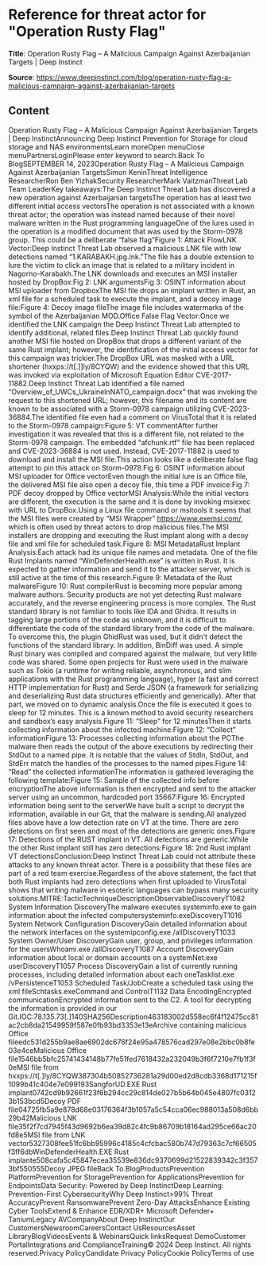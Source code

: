 # Reference for threat actor for "Operation Rusty Flag"

**Title**: Operation Rusty Flag – A Malicious Campaign Against Azerbaijanian Targets | Deep Instinct

**Source**: https://www.deepinstinct.com/blog/operation-rusty-flag-a-malicious-campaign-against-azerbaijanian-targets

## Content
Operation Rusty Flag – A Malicious Campaign Against Azerbaijanian Targets | Deep InstinctAnnouncing Deep Instinct Prevention for Storage for cloud storage and NAS environmentsLearn moreOpen menuClose menuPartnersLoginPlease enter keyword to search.Back To BlogSEPTEMBER 14, 2023Operation Rusty Flag – A Malicious Campaign Against Azerbaijanian TargetsSimon KeninThreat Intelligence ResearcherRon Ben YizhakSecurity ResearcherMark VaitzmanThreat Lab Team LeaderKey takeaways:The Deep Instinct Threat Lab has discovered a new operation against Azerbaijanian targetsThe operation has at least two different initial access vectorsThe operation is not associated with a known threat actor; the operation was instead named because of their novel malware written in the Rust programming languageOne of the lures used in the operation is a modified document that was used by the Storm-0978 group. This could be a deliberate “false flag”Figure 1: Attack FlowLNK Vector:Deep Instinct Threat Lab observed a malicious LNK file with low detections named “1.KARABAKH.jpg.lnk.”The file has a double extension to lure the victim to click an image that is related to a military incident in Nagorno-Karabakh.The LNK downloads and executes an MSI installer hosted by DropBox:Fig 2: LNK argumentsFig 3: OSINT information about MSI uploader from DropboxThe MSI file drops an implant written in Rust, an xml file for a scheduled task to execute the implant, and a decoy image file:Figure 4: Decoy image fileThe image file includes watermarks of the symbol of the Azerbaijanian MOD.Office False Flag Vector:Once we identified the LNK campaign the Deep Instinct Threat Lab attempted to identify additional, related files.Deep Instinct Threat Lab quickly found another MSI file hosted on DropBox that drops a different variant of the same Rust implant; however, the identification of the initial access vector for this campaign was trickier.The DropBox URL was masked with a URL shortener (hxxps://t[.]]ly/8CYQW) and the evidence showed that this URL was invoked via exploitation of Microsoft Equation Editor CVE-2017-11882.Deep Instinct Threat Lab identified a file named “Overview_of_UWCs_UkraineInNATO_campaign.docx” that was invoking the request to this shortened URL; however, this filename and its content are known to be associated with a Storm-0978 campaign utilizing CVE-2023-36884.The identified file even had a comment on VirusTotal that it is related to the Storm-0978 campaign:Figure 5: VT commentAfter further investigation it was revealed that this is a different file, not related to the Storm-0978 campaign. The embedded “afchunk.rtf” file has been replaced and CVE-2023-36884 is not used. Instead, CVE-2017-11882 is used to download and install the MSI file.This action looks like a deliberate false flag attempt to pin this attack on Storm-0978.Fig 6: OSINT information about MSI uploader for Office vectorEven though the initial lure is an Office file, the delivered MSI file also open a decoy file, this time a PDF invoice:Fig 7: PDF decoy dropped by Office vectorMSI Analysis:While the initial vectors are different, the execution is the same and it is done by invoking msiexec with URL to DropBox.Using a Linux file command or msitools it seems that the MSI files were created by “MSI Wrapper” https://www.exemsi.com/, which is often used by threat actors to drop malicious files.The MSI installers are dropping and executing the Rust implant along with a decoy file and xml file for scheduled task.Figure 8: MSI MetadataRust Implant Analysis:Each attack had its unique file names and metadata. One of the file Rust Implants named “WinDefenderHealth.exe” is written in Rust. It is expected to gather information and send it to the attacker server, which is still active at the time of this research.Figure 9: Metadata of the Rust malwareFigure 10: Rust compilerRust is becoming more popular among malware authors. Security products are not yet detecting Rust malware accurately, and the reverse engineering process is more complex. The Rust standard library is not familiar to tools like IDA and Ghidra. It results in tagging large portions of the code as unknown, and it is difficult to differentiate the code of the standard library from the code of the malware. To overcome this, the plugin GhidRust was used, but it didn't detect the functions of the standard library. In addition, BinDiff was used. A simple Rust binary was compiled and compared against the malware, but very little code was shared. Some open projects for Rust were used in the malware such as Tokio (a runtime for writing reliable, asynchronous, and slim applications with the Rust programming language), hyper (a fast and correct HTTP implementation for Rust) and Serde JSON (a framework for serializing and deserializing Rust data structures efficiently and generically). After that part, we moved on to dynamic analysis.Once the file is executed it goes to sleep for 12 minutes. This is a known method to avoid security researchers and sandbox’s easy analysis.Figure 11: “Sleep” for 12 minutesThen it starts collecting information about the infected machine:Figure 12: “Collect” informationFigure 13: Processes collecting information about the PCThe malware then reads the output of the above executions by redirecting their StdOut to a named pipe. It is notable that the values of StdIn, StdOut, and StdErr match the handles of the processes to the named pipes.Figure 14: “Read” the collected informationThe information is gathered leveraging the following template:Figure 15: Sample of the collected info before encryptionThe above information is then encrypted and sent to the attacker server using an uncommon, hardcoded port 35667:Figure 16: Encrypted information being sent to the serverWe have built a script to decrypt the information, available in our Git, that the malware is sending.All analyzed files above have a low detection rate on VT at the time. There are zero detections on first seen and most of the detections are generic ones.Figure 17: Detections of the RUST implant in VT. All detections are generic.While the other Rust implant still has zero detections:Figure 18: 2nd Rust implant VT detectionsConclusion:Deep Instinct Threat Lab could not attribute these attacks to any known threat actor. There is a possibility that these files are part of a red team exercise.Regardless of the above statement, the fact that both Rust implants had zero detections when first uploaded to VirusTotal shows that writing malware in esoteric languages can bypass many security solutions.MITRE:TacticTechniqueDescriptionObservableDiscoveryT1082 System Information DiscoveryThe malware executes systeminfo.exe to gain information about the infected computersysteminfo.exeDiscoveryT1016 System Network Configuration DiscoveryGain detailed information about the network interfaces on the systemipconfig.exe /allDiscoveryT1033 System Owner/User DiscoveryGain user, group, and privileges information for the usersWhoami.exe /allDiscoveryT1087 Account DiscoveryGain information about local or domain accounts on a systemNet.exe userDiscoveryT1057 Process DiscoveryGain a list of currently running processes, including detailed information about each oneTasklist.exe /vPersistenceT1053 Scheduled Task/JobCreate a scheduled task using the xml fileSchtasks.exeCommand and ControlT1132 Data EncodingEncrypted communicationEncrypted information sent to the C2. A tool for decrypting the information is provided in our Git.IOC:78.135.73[.]140SHA256Description463183002d558ec6f4f12475cc81ac2cb8da21549959f587e0fb93bd3353e13eArchive containing malicious Office fileedc531d255b9ae8ae6902dc676f24e95a478576cad297e08e2bbc0b8fe03e4ceMalicious Office file1546bb5bfc25741434148b77fe51fed7618432a232049b3f6f7210e7fb1f3f0eMSI file from hxxps://t[.]ly/8CYQW387304b50852736281a29d00ed2d8cdb3368d171215f1099b41c404e7e099193SangforUD.EXE Rust implant0742cd9b92661f23f6b294cc29c814de027b5b64b045e4807fc03123b153bcd5Decoy PDF file04725fb5a9e878d68e03176364f3b1057a5c54cca06ec988013a508d6bb29b42Malicious LNK file35f2f7cd7945f43d9692b6ea39d82c4fc9b86709b18164ad295ce66ac20fd8e5MSI file from LNK vector5327308fee51fc6bb95996c4185c4cfcbac580b747d79363c7cf66505f3ff6dbWinDefenderHealth.EXE Rust implante508cafa5c45847ecea35539e836dc9370699d21522839342c3f3573bf550555Decoy JPEG fileBack To BlogProductsPrevention PlatformPrevention for StoragePrevention for ApplicationsPrevention for EndpointsData Security: Powered by Deep InstinctDeep Learning: Prevention-First CybersecurityWhy Deep Instinct>99% Threat AccuracyPrevent RansomwarePrevent Zero-Day AttacksEnhance Existing Cyber ToolsExtend & Enhance EDR/XDR+ Microsoft Defender+ TaniumLegacy AVCompanyAbout Deep InstinctOur CustomersNewsroomCareersContact UsResourcesAsset LibraryBlogVideosEvents & WebinarsQuick linksRequest DemoCustomer PortalIntegrations and ComplianceTraining© 2024 Deep Instinct. All rights reserved.Privacy PolicyCandidate Privacy PolicyCookie PolicyTerms of use